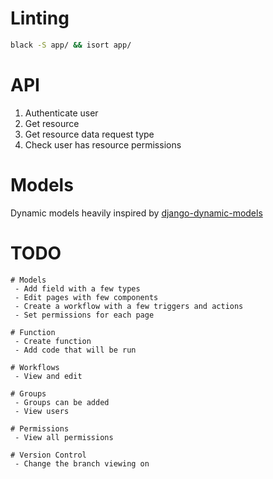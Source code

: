 # Linting

```bash
black -S app/ && isort app/
```

# API

1. Authenticate user
2. Get resource
3. Get resource data request type
4. Check user has resource permissions

# Models

Dynamic models heavily inspired by [django-dynamic-models](https://github.com/rvinzent/django-dynamic-models)

# TODO

```
# Models
 - Add field with a few types
 - Edit pages with few components
 - Create a workflow with a few triggers and actions
 - Set permissions for each page

# Function
 - Create function
 - Add code that will be run

# Workflows
 - View and edit

# Groups
 - Groups can be added
 - View users

# Permissions
 - View all permissions

# Version Control
 - Change the branch viewing on
```